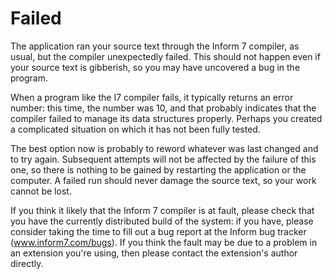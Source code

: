 # Failed

The application ran your source text through the Inform 7 compiler, as usual,
but the compiler unexpectedly failed. This should not happen even if your source
text is gibberish, so you may have uncovered a bug in the program.

When a program like the I7 compiler fails, it typically returns an error number:
this time, the number was 10, and that probably indicates that the compiler
failed to manage its data structures properly. Perhaps you created a complicated
situation on which it has not been fully tested.

The best option now is probably to reword whatever was last changed and to try
again. Subsequent attempts will not be affected by the failure of this one, so
there is nothing to be gained by restarting the application or the computer. A
failed run should never damage the source text, so your work cannot be lost.

If you think it likely that the Inform 7 compiler is at fault, please check that
you have the currently distributed build of the system: if you have, please
consider taking the time to fill out a bug report at the Inform bug tracker
(www.inform7.com/bugs). If you think the fault may be due to a problem in an
extension you're using, then please contact the extension's author directly.
